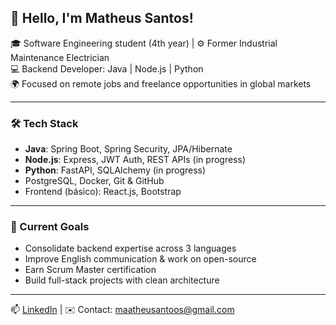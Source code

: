 ## 👋 Hello, I'm Matheus Santos!

🎓 Software Engineering student (4th year) | ⚙️ Former Industrial Maintenance Electrician  
💻 Backend Developer: Java | Node.js | Python  
🌍 Focused on remote jobs and freelance opportunities in global markets

---

### 🛠️ Tech Stack
- **Java**: Spring Boot, Spring Security, JPA/Hibernate
- **Node.js**: Express, JWT Auth, REST APIs (in progress)
- **Python**: FastAPI, SQLAlchemy (in progress)
- PostgreSQL, Docker, Git & GitHub
- Frontend (básico): React.js, Bootstrap

---

### 🚀 Current Goals
- Consolidate backend expertise across 3 languages
- Improve English communication & work on open-source
- Earn Scrum Master certification
- Build full-stack projects with clean architecture

---


📫 [LinkedIn](https://www.linkedin.com/in/maatheusantoos) | ✉️ Contact: maatheusantoos@gmail.com
